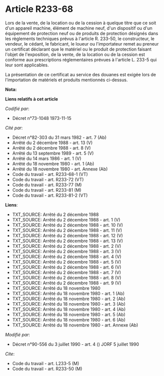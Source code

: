 # Article R233-68

Lors de la vente, de la location ou de la cession à quelque titre que ce soit d'un appareil machine, élément de machine neuf,
d'un dispositif ou d'un équipement de protection neuf ou de produits de protection désignés dans les règlements techniques
prévus à l'article R. 233-50, le constructeur, le vendeur, le cédant, le fabricant, le loueur ou l'importateur remet au
preneur un certificat déclarant que le matériel ou le produit de protection faisant l'objet de l'exposition, de la vente, de
la location ou de la cession est conforme aux prescriptions réglementaires prévues à l'article L. 233-5 qui leur sont
applicables.

La présentation de ce certificat au service des douanes est exigée lors de l'importation de matériels et produits mentionnés
ci-dessus.

**Nota:**



**Liens relatifs à cet article**

_Codifié par_:

  - Décret n°73-1048 1973-11-15

_Cité par_:

  - Décret n°82-303 du 31 mars 1982 - art. 7 (Ab)
  - Arrêté du 2 décembre 1988 - art. 13 (V)
  - Arrêté du 2 décembre 1988 - art. 8 (V)
  - Arrêté du 13 septembre 1989 - art. 5 (V)
  - Arrêté du 14 mars 1986 - art. 1 (V)
  - Arrêté du 18 novembre 1980 - art. 1 (Ab)
  - Arrêté du 18 novembre 1980 - art. Annexe (Ab)
  - Code du travail - art. R233-68-1 (VT)
  - Code du travail - art. R233-72 (VT)
  - Code du travail - art. R233-77 (M)
  - Code du travail - art. R233-81 (M)
  - Code du travail - art. R233-81-2 (VT)

**Liens**:

  - TXT_SOURCE: Arrêté du 2 décembre 1988
  - TXT_SOURCE: Arrêté du 2 décembre 1988 - art. 1 (V)
  - TXT_SOURCE: Arrêté du 2 décembre 1988 - art. 10 (V)
  - TXT_SOURCE: Arrêté du 2 décembre 1988 - art. 11 (V)
  - TXT_SOURCE: Arrêté du 2 décembre 1988 - art. 12 (V)
  - TXT_SOURCE: Arrêté du 2 décembre 1988 - art. 13 (V)
  - TXT_SOURCE: Arrêté du 2 décembre 1988 - art. 2 (V)
  - TXT_SOURCE: Arrêté du 2 décembre 1988 - art. 3 (V)
  - TXT_SOURCE: Arrêté du 2 décembre 1988 - art. 4 (V)
  - TXT_SOURCE: Arrêté du 2 décembre 1988 - art. 5 (V)
  - TXT_SOURCE: Arrêté du 2 décembre 1988 - art. 6 (V)
  - TXT_SOURCE: Arrêté du 2 décembre 1988 - art. 7 (V)
  - TXT_SOURCE: Arrêté du 2 décembre 1988 - art. 8 (V)
  - TXT_SOURCE: Arrêté du 2 décembre 1988 - art. 9 (V)
  - TXT_SOURCE: Arrêté du 18 novembre 1980
  - TXT_SOURCE: Arrêté du 18 novembre 1980 - art. 1 (Ab)
  - TXT_SOURCE: Arrêté du 18 novembre 1980 - art. 2 (Ab)
  - TXT_SOURCE: Arrêté du 18 novembre 1980 - art. 3 (Ab)
  - TXT_SOURCE: Arrêté du 18 novembre 1980 - art. 4 (Ab)
  - TXT_SOURCE: Arrêté du 18 novembre 1980 - art. 5 (Ab)
  - TXT_SOURCE: Arrêté du 18 novembre 1980 - art. 6 (Ab)
  - TXT_SOURCE: Arrêté du 18 novembre 1980 - art. Annexe (Ab)

_Modifié par_:

  - Décret n°90-556 du 3 juillet 1990 - art. 4 () JORF 5 juillet 1990

_Cite_:

  - Code du travail - art. L233-5 (M)
  - Code du travail - art. R233-50 (M)
